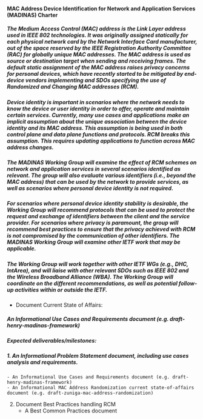 #### MAC Address Device Identification for Network and Application Services (MADINAS) Charter
##### The Medium Access Control (MAC) address is the Link Layer address used in IEEE 802 technologies. It was originally assigned statically for each physical network card by the Network Interface Card manufacturer, out of the space reserved by the IEEE Registration Authority Committee (RAC) for globally unique MAC addresses. The MAC address is used as source or destination target when sending and receiving frames. The default static assignment of the MAC address raises privacy concerns for personal devices, which have recently started to be mitigated by end-device vendors implementing and SDOs specifying the use of Randomized and Changing MAC addresses (RCM).

##### Device identity is important in scenarios where the network needs to know the device or user identity in order to offer, operate and maintain certain services. Currently, many use cases and applications make an implicit assumption about the unique association between the device identity and its MAC address. This assumption is being used in both control plane and data plane functions and protocols. RCM breaks this assumption. This requires updating applications to function across MAC address changes.

##### The MADINAS Working Group will examine the effect of RCM schemes on network and application services in several scenarios identified as relevant. The group will also evaluate various identifiers (i.e., beyond the MAC address) that can be used by the network to provide services, as well as scenarios where personal device identity is not required.

##### For scenarios where personal device identity stability is desirable, the Working Group will recommend protocols that can be used to protect the request and exchange of identifiers between the client and the service provider. For scenarios where privacy is paramount, the group will recommend best practices to ensure that the privacy achieved with RCM is not compromised by the communication of other identifiers. The MADINAS Working Group will examine other IETF work that may be applicable.

##### The Working Group will work together with other IETF WGs (e.g., DHC, IntArea), and will liaise with other relevant SDOs such as IEEE 802 and the Wireless Broadband Alliance (WBA). The Working Group will coordinate on the different recommendations, as well as potential follow-up activities within or outside the IETF.

- Document Current State of Affairs:
##### An Informational Use Cases and Requirements document (e.g. draft-henry-madinas-framework)

##### Expected deliverables/milestones:
##### 1. An Informational Problem Statement document, including use cases analysis and requirements. 
    - An Informational Use Cases and Requirements document (e.g. draft-henry-madinas-framework)
    - An Informational MAC Address Randomization current state-of-affairs document (e.g. draft-zuniga-mac-address-randomization)

2. Document Best Practices handling RCM
    - A Best Common Practices document



